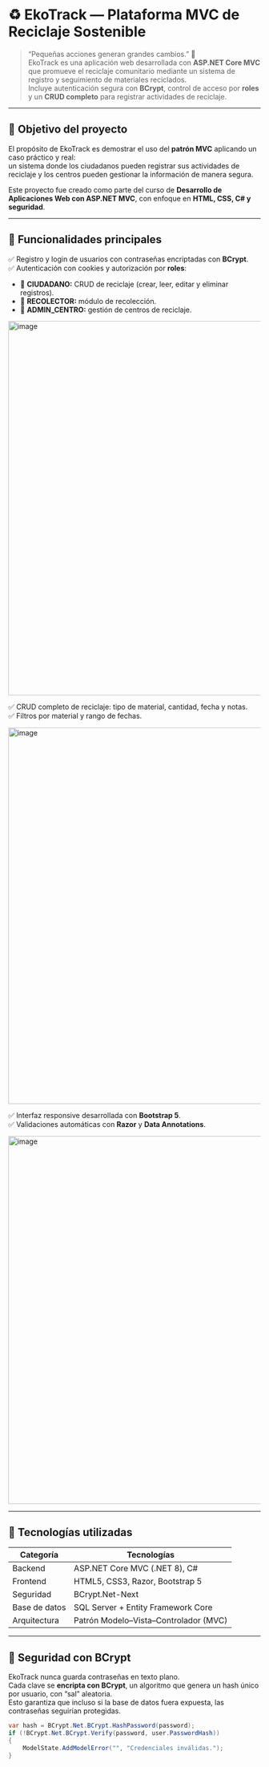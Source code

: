 # ♻️ EkoTrack — Plataforma MVC de Reciclaje Sostenible

> “Pequeñas acciones generan grandes cambios.” 🌱  
EkoTrack es una aplicación web desarrollada con **ASP.NET Core MVC** que promueve el reciclaje comunitario mediante un sistema de registro y seguimiento de materiales reciclados.  
Incluye autenticación segura con **BCrypt**, control de acceso por **roles** y un **CRUD completo** para registrar actividades de reciclaje.

---

## 🚀 **Objetivo del proyecto**

El propósito de EkoTrack es demostrar el uso del **patrón MVC** aplicando un caso práctico y real:  
un sistema donde los ciudadanos pueden registrar sus actividades de reciclaje y los centros pueden gestionar la información de manera segura.

Este proyecto fue creado como parte del curso de **Desarrollo de Aplicaciones Web con ASP.NET MVC**, con enfoque en **HTML, CSS, C# y seguridad**.

---

## 🧭 **Funcionalidades principales**

✅ Registro y login de usuarios con contraseñas encriptadas con **BCrypt**.  
✅ Autenticación con cookies y autorización por **roles**:
- 👤 **CIUDADANO:** CRUD de reciclaje (crear, leer, editar y eliminar registros).
- 🚛 **RECOLECTOR:** módulo de recolección.
- 🏢 **ADMIN_CENTRO:** gestión de centros de reciclaje.



<img width="1909" height="747" alt="image" src="https://github.com/user-attachments/assets/b99c23aa-9734-4dce-aeac-cdd43b778b13" />

✅ CRUD completo de reciclaje: tipo de material, cantidad, fecha y notas.  
✅ Filtros por material y rango de fechas.  

<img width="1913" height="751" alt="image" src="https://github.com/user-attachments/assets/62407069-047d-4e22-81fe-1236b8d887ce" />

✅ Interfaz responsive desarrollada con **Bootstrap 5**.  
✅ Validaciones automáticas con **Razor** y **Data Annotations**.


<img width="1897" height="734" alt="image" src="https://github.com/user-attachments/assets/ce0672f0-03d5-45d5-9cbd-2832905182bd" />



---

## 🧩 **Tecnologías utilizadas**

| Categoría | Tecnologías |
|------------|--------------|
| Backend | ASP.NET Core MVC (.NET 8), C# |
| Frontend | HTML5, CSS3, Razor, Bootstrap 5 |
| Seguridad | BCrypt.Net-Next |
| Base de datos | SQL Server + Entity Framework Core |
| Arquitectura | Patrón Modelo–Vista–Controlador (MVC) |

---

## 🔐 **Seguridad con BCrypt**

EkoTrack nunca guarda contraseñas en texto plano.  
Cada clave se **encripta con BCrypt**, un algoritmo que genera un hash único por usuario, con “sal” aleatoria.  
Esto garantiza que incluso si la base de datos fuera expuesta, las contraseñas seguirían protegidas.

```csharp
var hash = BCrypt.Net.BCrypt.HashPassword(password);
if (!BCrypt.Net.BCrypt.Verify(password, user.PasswordHash))
{
    ModelState.AddModelError("", "Credenciales inválidas.");
}

